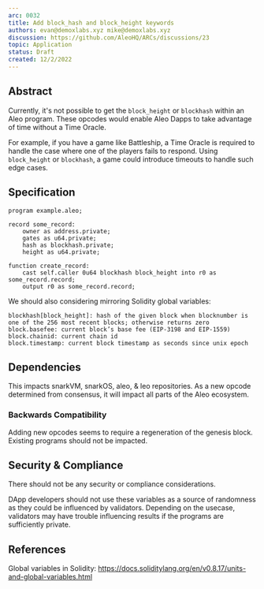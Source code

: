 ```yaml
---
arc: 0032
title: Add block_hash and block_height keywords
authors: evan@demoxlabs.xyz mike@demoxlabs.xyz
discussion: https://github.com/AleoHQ/ARCs/discussions/23
topic: Application
status: Draft
created: 12/2/2022
---
```


## Abstract

Currently, it's not possible to get the `block_height` or `blockhash` within an Aleo program. 
These opcodes would enable Aleo Dapps to take advantage of time without a Time Oracle.

For example, if you have a game like Battleship, a Time Oracle is required to handle the case where one of the players fails to respond. Using `block_height` or `blockhash`, a game could introduce timeouts to handle such edge cases.


## Specification

```
program example.aleo;

record some_record:
    owner as address.private;
    gates as u64.private;
    hash as blockhash.private;
    height as u64.private;

function create_record:
    cast self.caller 0u64 blockhash block_height into r0 as some_record.record;
    output r0 as some_record.record;
```

We should also considering mirroring Solidity global variables:
```
blockhash[block_height]: hash of the given block when blocknumber is one of the 256 most recent blocks; otherwise returns zero
block.basefee: current block’s base fee (EIP-3198 and EIP-1559)
block.chainid: current chain id
block.timestamp: current block timestamp as seconds since unix epoch
```

## Dependencies

This impacts snarkVM, snarkOS, aleo, & leo repositories. As a new opcode determined from consensus, it will impact all parts of the Aleo ecosystem.

### Backwards Compatibility

Adding new opcodes seems to require a regeneration of the genesis block.
Existing programs should not be impacted.


## Security & Compliance

There should not be any security or compliance considerations. 

DApp developers should not use these variables as a source of randomness as they could be influenced by validators.
Depending on the usecase, validators may have trouble influencing results if the programs are sufficiently private.


## References

Global variables in Solidity: https://docs.soliditylang.org/en/v0.8.17/units-and-global-variables.html
